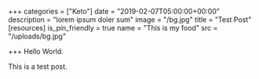 +++
categories = ["Keto"]
date = "2019-02-07T05:00:00+00:00"
description = "lorem ipsum doler sum"
image = "/bg.jpg"
title = "Test Post"
[resources]
is_pin_friendly = true
name = "This is my food"
src = "/uploads/bg.jpg"

+++
Hello World.

This is a test post.
